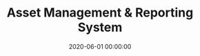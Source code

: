 ---
layout: inner
position: right
title: 'Asset Management & Reporting System'
lead_text: 'Designed & programmed the back-end of the system (admin page & API).'
tags: ['MySQL', 'PHP', 'Yii 2', 'API', 'HTML', 'CSS', 'Javascript']
featured_image: ['/img/posts/pjb-aset-min.png']
date: 2020-06-01 00:00:00
categories: ['Backend Dev']
project_link: ''
button_icon: ''
button_text: ''
order: 25
visible: 1
company: 'Self-employed'
---